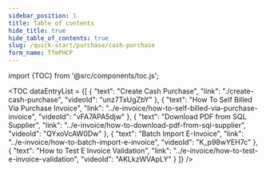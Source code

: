 ```yaml
---
sidebar_position: 1
title: Table of contents
hide_title: true
hide_table_of_contents: true
slug: /quick-start/purchase/cash-purchase
form_name: TfmPHCP
---
```


import {TOC} from '@src/components/toc.js';

<TOC
dataEntryList = {[
{
  "text": "Create Cash Purchase",
  "link": "./create-cash-purchase",
  "videoId": "unz7TxUgZbY"
},
{
  "text": "How To Self Billed Via Purchase Invoice",
  "link": "../e-invoice/how-to-self-billed-via-purchase-invoice",
  "videoId": "vFA7APA5djw"
},
{
  "text": "Download PDF from SQL Supplier",
  "link": "../e-invoice/how-to-download-pdf-from-sql-supplier",
  "videoId": "QYxoVcAW0Dw"
},
{
  "text": "Batch Import E-Invoice",
  "link": "../e-invoice/how-to-batch-import-e-invoice",
  "videoId": "K_p98wYEH7c"
},
{
  "text": "How to Test E Invoice Validation",
  "link": "../e-invoice/how-to-test-e-invoice-validation",
  "videoId": "AKLkzWVApLY"
}
]}
/>
